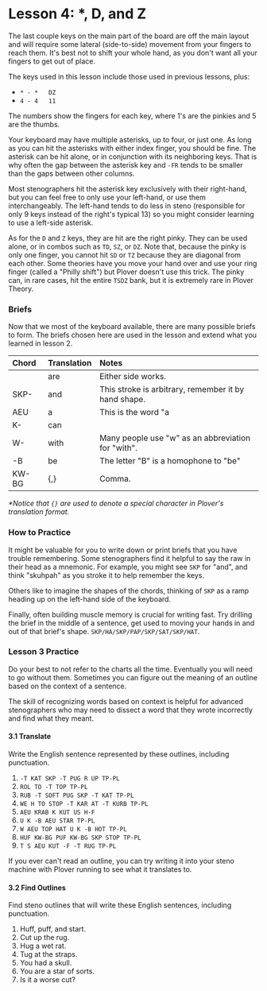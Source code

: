 # Lesson 4:  \*, D, and Z

The last couple keys on the main part of the board are off the main layout and will require some lateral \(side-to-side\) movement from your fingers to reach them. It's best not to shift your whole hand, as you don't want all your fingers to get out of place.

The keys used in this lesson include those used in previous lessons, plus:

* `* - *   DZ`
* `4 - 4   11`

The numbers show the fingers for each key, where 1's are the pinkies and 5 are the thumbs.

Your keyboard may have multiple asterisks, up to four, or just one. As long as you can hit the asterisks with either index finger, you should be fine. The asterisk can be hit alone, or in conjunction with its neighboring keys. That is why often the gap between the asterisk key and `-FR` tends to be smaller than the gaps between other columns.

Most stenographers hit the asterisk key exclusively with their right-hand, but you can feel free to only use your left-hand, or use them interchangeably. The left-hand tends to do less in steno \(responsible for only 9 keys instead of the right's typical 13\) so you might consider learning to use a left-side asterisk.

As for the `D` and `Z` keys, they are hit are the right pinky. They can be used alone, or in combos such as `TD`, `SZ`, or `DZ`. Note that, because the pinky is only one finger, you cannot hit `SD` or `TZ` because they are diagonal from each other. Some theories have you move your hand over and use your ring finger \(called a "Philly shift"\) but Plover doesn't use this trick. The pinky can, in rare cases, hit the entire `TSDZ` bank, but it is extremely rare in Plover Theory.

### Briefs

Now that we most of the keyboard available, there are many possible briefs to form. The briefs chosen here are used in the lesson and extend what you learned in lesson 2.

| Chord | Translation | Notes |
| :--- | :--- | :--- |
|  | are | Either side works. |
| SKP- | and | This stroke is arbitrary, remember it by hand shape. |
| AEU | a | This is the word "a |
| K- | can |  |
| W- | with | Many people use "w" as an abbreviation for "with". |
| -B | be | The letter "B" is a homophone to "be" |
| KW-BG | {,} | Comma. |

_\*Notice that _`{}`_ are used to denote a special character in Plover's translation format._

### How to Practice

It might be valuable for you to write down or print briefs that you have trouble remembering. Some stenographers find it helpful to say the raw in their head as a mnemonic. For example, you might see `SKP` for "and", and think "skuhpah" as you stroke it to help remember the keys.

Others like to imagine the shapes of the chords, thinking of `SKP` as a ramp heading up on the left-hand side of the keyboard.

Finally, often building muscle memory is crucial for writing fast. Try drilling the brief in the middle of a sentence, get used to moving your hands in and out of that brief's shape. `SKP/HA/SKP/PAP/SKP/SAT/SKP/HAT`.

### Lesson 3 Practice

Do your best to not refer to the charts all the time. Eventually you will need to go without them. Sometimes you can figure out the meaning of an outline based on the context of a sentence.

The skill of recognizing words based on context is helpful for advanced stenographers who may need to dissect a word that they wrote incorrectly and find what they meant.

#### 3.1 Translate

Write the English sentence represented by these outlines, including punctuation.

1. `-T KAT SKP -T PUG R UP TP-PL`
2. `ROL TO -T TOP TP-PL`
3. `RUB -T SOFT PUG SKP -T KAT TP-PL`
4. `WE H TO STOP -T KAR AT -T KURB TP-PL`
5. `AEU KRAB K KUT US H-F`
6. `U K -B AEU STAR TP-PL`
7. `W AEU TOP HAT U K -B HOT TP-PL`
8. `HUF KW-BG PUF KW-BG SKP STOP TP-PL`
9. `T S AEU KUT -F -T RUG TP-PL`

If you ever can't read an outline, you can try writing it into your steno machine with Plover running to see what it translates to.

#### 3.2 Find Outlines

Find steno outlines that will write these English sentences, including punctuation.

1. Huff, puff, and start.
2. Cut up the rug.
3. Hug a wet rat.
4. Tug at the straps.
5. You had a skull.
6. You are a star of sorts.
7. Is it a worse cut?



